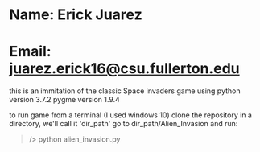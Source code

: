 # Name: Erick Juarez
# Email: juarez.erick16@csu.fullerton.edu

this is an immitation of the classic Space invaders game using 
python version 3.7.2
pygme version 1.9.4

to run game from a terminal (I used windows 10)
clone the repository in a directory, we'll call it 'dir_path'
go to dir_path/Alien_Invasion and run: 
> /> python alien_invasion.py
